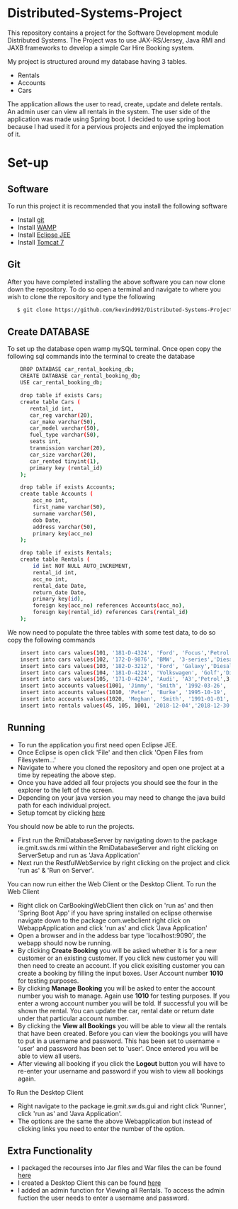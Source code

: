 # Distributed-Systems-Project
This repository contains a project for the Software Development module Distributed Systems. The Project was to use JAX-RS/Jersey, Java RMI and JAXB frameworks to develop a simple Car Hire Booking system. 

My project is structured around my database having 3 tables.
- Rentals
- Accounts 
- Cars

The application allows the user to read, create, update and delete rentals. An admin user can view all rentals in the system. 
The user side of the application was made using Spring boot. I decided to use spring boot because I had used it for a pervious projects and enjoyed the implemation of it. 

# Set-up
## Software
To run this project it is recommended that you install the following software
- Install [git](https://git-scm.com/)
- Install [WAMP](https://sourceforge.net/projects/wampserver/)
- Install [Eclipse JEE](https://www.eclipse.org/downloads/packages/release/2018-09/r/eclipse-ide-java-ee-developers)
- Install [Tomcat 7](https://tomcat.apache.org/download-70.cgi)
## Git
After you have completed installing the above software you can now clone down the repository. To do so open a terminal and navigate to where you wish to clone the repository and type the following
```sh
   $ git clone https://github.com/kevind992/Distributed-Systems-Project.git
``` 
## Create DATABASE
To set up the database open wamp mySQL terminal. Once open copy the following sql commands into the terminal to create the database
```sh
    DROP DATABASE car_rental_booking_db;
    CREATE DATABASE car_rental_booking_db;
    USE car_rental_booking_db;

    drop table if exists Cars;
    create table Cars (
       rental_id int,
       car_reg varchar(20),
       car_make varchar(50),
       car_model varchar(50),
       fuel_type varchar(50),
       seats int,
       tranmission varchar(20),
       car_size varchar(20),
       car_rented tinyint(1),
       primary key (rental_id)
    );

    drop table if exists Accounts;
    create table Accounts (
        acc_no int,
        first_name varchar(50),
        surname varchar(50),
        dob Date,
        address varchar(50),
        primary key(acc_no)
    );

    drop table if exists Rentals;
    create table Rentals (
        id int NOT NULL AUTO_INCREMENT,
        rental_id int,
        acc_no int,
        rental_date Date,
        return_date Date,
        primary key(id),
        foreign key(acc_no) references Accounts(acc_no),
        foreign key(rental_id) references Cars(rental_id)
    );
``` 
We now need to populate the three tables with some test data, to do so copy the following commands
```sh
    insert into cars values(101, '181-D-4324', 'Ford', 'Focus','Petrol',5,'Manual','Medium',0);
    insert into cars values(102, '172-D-9876', 'BMW', '3-series','Diesal',5,'Manual','Medium',0);
    insert into cars values(103, '182-D-3212', 'Ford', 'Galaxy','Diesal',5,'Automatic','Large',0);
    insert into cars values(104, '181-D-4224', 'Volkswagen', 'Golf','Diesal',5,'Manual','Medium',0);
    insert into cars values(105, '171-D-4224', 'Audi', 'A3','Petrol',3,'Manual','Small',0);
    insert into accounts values(1001, 'Jimmy', 'Smith', '1992-03-26', 'Co. Galway');
    insert into accounts values(1010, 'Peter', 'Burke', '1995-10-19', 'Claregalway, Co. Galway');
    insert into accounts values(1020, 'Meghan', 'Smith', '1991-01-01', 'Oranmore, Co. Galway');
    insert into rentals values(45, 105, 1001, '2018-12-04','2018-12-30');
```
## Running
- To run the application you first need open Eclipse JEE. 
- Once Eclipse is open click 'File' and then click 'Open Files from Filesystem...'
- Navigate to where you cloned the repository and open one project at a time by repeating the above step. 
- Once you have added all four projects you should see the four in the explorer to the left of the screen.
- Depending on your java version you may need to change the java build path for each individual project.
- Setup tomcat by clicking [here](https://help.eclipse.org/neon/index.jsp?topic=%2Forg.eclipse.stardust.docs.wst%2Fhtml%2Fwst-integration%2Fconfiguration.html)

You should now be able to run the projects. 
- First run the RmiDatabaseServer by navigating down to the package ie.gmit.sw.ds.rmi within the RmiDatabaseServer and right clicking on ServerSetup and run as 'Java Application'
- Next run the RestfulWebService by right clicking on the project and click 'run as' & 'Run on Server'.

You can now run either the Web Client or the Desktop Client. To run the Web Client 
- Right click on CarBookingWebClient then click on 'run as' and then 'Spring Boot App' if you have spring installed on eclipse otherwise navigate down to the package com.webclient right click on WebappApplication and click 'run as' and click 'Java Application' 
- Open a browser and in the addess bar type 'localhost:9090', the webapp should now be running. 
- By clicking **Create Booking** you will be asked whether it is for a new customer or an existing customer. If you click new customer you will then need to create an account. If you click exisiting customer you can create a booking by filling the input boxes. User Account number **1010** for testing purposes.
- By clicking **Manage Booking** you will be asked to enter the account number you wish to manage. Again use **1010** for testing purposes. If you enter a wrong account number you will be told. If successful you will be shown the rental. You can update the car, rental date or return date under that particular account number.
- By clicking the **View all Bookings** you will be able to view all the rentals that have been created. Before you can view the bookings you will have to put in a username and password. This has been set to username = 'user' and password has been set to 'user'. Once entered you will be able to view all users.
- After viewing all booking if you click the **Logout** button you will have to re-enter your username and password if you wish to view all bookings again. 

To Run the Desktop Client 
- Right navigate to the package ie.gmit.sw.ds.gui and right click 'Runner', click 'run as' and 'Java Application'.
- The options are the same the above Webapplication but instead of clicking links you need to enter the number of the option. 

## Extra Functionality
- I packaged the recourses into Jar files and War files the can be found [here](https://github.com/kevind992/Distributed-Systems-Project/tree/master/JAR-WAR)
- I created a Desktop Client this can be found [here](https://github.com/kevind992/Distributed-Systems-Project/tree/master/DesktopClient)
- I added an admin function for Viewing all Rentals. To access the admin fuction the user needs to enter a username and password.
